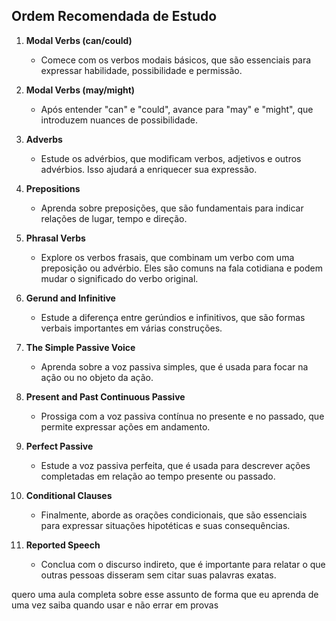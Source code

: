 ## Ordem Recomendada de Estudo

1. **Modal Verbs (can/could)**
   - Comece com os verbos modais básicos, que são essenciais para expressar habilidade, possibilidade e permissão. 

2. **Modal Verbs (may/might)**
   - Após entender "can" e "could", avance para "may" e "might", que introduzem nuances de possibilidade.

3. **Adverbs**
   - Estude os advérbios, que modificam verbos, adjetivos e outros advérbios. Isso ajudará a enriquecer sua expressão.

4. **Prepositions**
   - Aprenda sobre preposições, que são fundamentais para indicar relações de lugar, tempo e direção.

5. **Phrasal Verbs**
   - Explore os verbos frasais, que combinam um verbo com uma preposição ou advérbio. Eles são comuns na fala cotidiana e podem mudar o significado do verbo original.

6. **Gerund and Infinitive**
   - Estude a diferença entre gerúndios e infinitivos, que são formas verbais importantes em várias construções.

7. **The Simple Passive Voice**
   - Aprenda sobre a voz passiva simples, que é usada para focar na ação ou no objeto da ação.

8. **Present and Past Continuous Passive**
   - Prossiga com a voz passiva contínua no presente e no passado, que permite expressar ações em andamento.

9. **Perfect Passive**
   - Estude a voz passiva perfeita, que é usada para descrever ações completadas em relação ao tempo presente ou passado.

10. **Conditional Clauses**
    - Finalmente, aborde as orações condicionais, que são essenciais para expressar situações hipotéticas e suas consequências.

11. **Reported Speech**
    - Conclua com o discurso indireto, que é importante para relatar o que outras pessoas disseram sem citar suas palavras exatas.


quero uma aula completa sobre esse assunto de forma que eu aprenda de uma vez saiba quando usar e não errar em provas
